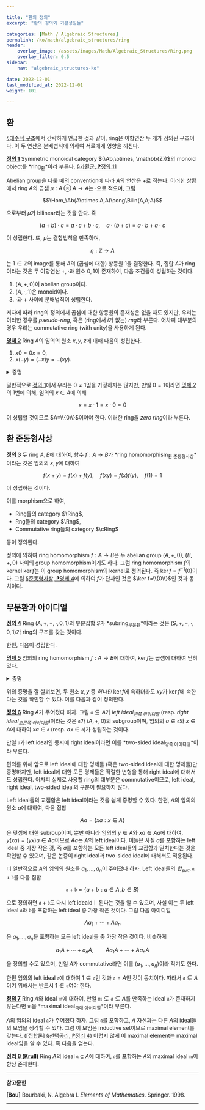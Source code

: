 ```yaml
---

title: "환의 정의"
excerpt: "환의 정의와 기본성질들"

categories: [Math / Algebraic Structures]
permalink: /ko/math/algebraic_structures/ring
header:
    overlay_image: /assets/images/Math/Algebraic_Structures/Ring.png
    overlay_filter: 0.5
sidebar: 
    nav: "algebraic_structures-ko"

date: 2022-12-01
last_modified_at: 2022-12-01
weight: 101

---
```


## 환

[§대수적 구조](/ko/math/algebraic_structures/algebraic_structures)에서 간략하게 언급한 것과 같이, ring은 이항연산 두 개가 정의된 구조이다. 이 두 연산은 분배법칙에 의하여 서로에게 영향을 끼친다.

<div class="definition" markdown="1">

<ins id="def1">**정의 1**</ins> Symmetric monoidal category $(\Ab,\otimes, \mathbb{Z})$의 monoid object를 *ring<sub>환</sub>*이라 부른다. [§가환군, ⁋정의 11](/ko/math/algebraic_structures/abelian_groups#def11)

</div>

Abelian group을 다룰 때의 convention에 따라 $A$의 연산은 $+$로 적는다. 이러한 상황에서 ring $A$의 곱셈 $\mu:A\otimes A \rightarrow A$는 $\cdot$으로 적으며, 그럼

$$\Hom_\Ab(A\otimes A,A)\cong\Bilin(A,A;A)$$

으로부터 $\mu$가 bilinear라는 것을 안다. 즉 

$$(a+b)\cdot c=a\cdot c+b\cdot c,\quad a\cdot(b+c)=a\cdot b+a\cdot c$$

이 성립한다. 또, $\mu$는 결합법칙을 만족하며, 

$$\eta:\mathbb{Z}\rightarrow A$$

는 $1\in \mathbb{Z}$의 image를 통해 $A$의 (곱셈에 대한) 항등원 $1$을 결정한다. 즉, 집합 $A$가 ring이라는 것은 두 이항연산 $+,\cdot$과 원소 $0,1$이 존재하여, 다음 조건들이 성립하는 것이다.

1. $(A, +, 0)$이 abelian group이다.
2. $(A,\cdot,1)$은 monoid이다.
3. $\cdot$과 $+$ 사이에 분배법칙이 성립한다.


저자에 따라 ring의 정의에서 곱셈에 대한 항등원의 존재성은 없을 때도 있지만, 우리는 이러한 경우를 *pseudo-ring*, 혹은 (ring에서 $i$가 없는) *rng*라 부른다. 어차피 대부분의 경우 우리는 commutative ring (with unity)을 사용하게 된다.

<div class="proposition" markdown="1">

<ins id="prop2">**명제 2**</ins> Ring $A$의 임의의 원소 $x,y,z$에 대해 다음이 성립한다. 

1. $x0=0x=0$,
2. $x(-y)=(-x)y=-(xy)$.

</div>
<details class="proof" markdown="1">
<summary>증명</summary>

1. $0$은 덧셈에 대한 항등원이므로, 다음 식
    
    $$0x=(0+0)x=0x+0x$$

    으로부터 $0x=0$을 얻는다. 유사하게 $x0=0$을 얻을 수 있다.
2. 1번 결과에 의하여,
    
    $$0=x0=x(y+(-y))=xy+x(-y)$$

    이고 따라서 $-(xy)=x(-y)$이다. 유사하게 $(-x)y=-(xy)$ 또한 얻는다. 

</details>

일반적으로 [정의 1](#def1)에서 우리는 $0\neq 1$임을 가정하지는 않지만, 만일 $0=1$이라면 [명제 2](#prop2)의 1번에 의해, 임의의 $x\in A$에 의해

$$x=x\cdot 1=x\cdot 0=0$$

이 성립할 것이므로 $A=\\{0\\}$이어야 한다. 이러한 ring을 *zero ring*이라 부른다.

## 환 준동형사상

<div class="definition" markdown="1">

<ins id="def3">**정의 3**</ins> 두 ring $A,B$에 대하여, 함수 $f:A \rightarrow B$가 *ring homomorphism<sub>환 준동형사상</sub>*이라는 것은 임의의 $x,y$에 대하여

$$f(x+y)=f(x)+f(y),\quad f(xy)=f(x)f(y),\quad f(1)=1$$

이 성립하는 것이다. 

</div>

이를 morphism으로 하여,

- Ring들의 category $\Ring$,
- Rng들의 category $\Rng$, 
- Commutative ring들의 category $\cRing$

등이 정의된다.

정의에 의하여 ring homomorphism $f:A\rightarrow B$은 두 abelian group $(A,+,0)$, $(B,+,0)$ 사이의 group homomorphism이기도 하다. 그럼 ring homomorphism $f$의 kernel $\ker f$는 이 group homomorphism의 kernel로 정의된다. 즉 $\ker f=f^{-1}(0)$이다. 그럼 [§준동형사상, ⁋명제 4](/ko/math/algebraic_structures/group_homomorphisms#prop4)에 의하여 $f$가 단사인 것은 $\ker f=\\{0\\}$인 것과 동치이다. 

## 부분환과 아이디얼

<div class="definition" markdown="1">

<ins id="def4">**정의 4**</ins> Ring $(A,+,-,\cdot,0,1)$의 부분집합 $S$가 *subring<sub>부분환</sub>*이라는 것은 $(S,+,-,\cdot,0,1)$가 ring의 구조를 갖는 것이다. 

</div>

한편, 다음이 성립한다.

<div class="proposition" markdown="1">

<ins id="prop5">**명제 5**</ins> 임의의 ring homomorphism $f:A \rightarrow B$에 대하여, $\ker f$는 곱셈에 대하여 닫혀있다.

</div>
<details class="proof" markdown="1">
<summary>증명</summary>

$\ker f$는 abelian group $(A,+,0)$의 subgroup임을 확인하였으므로, $\ker f$가 곱셈에 대해 닫혀있음을 보이면 충분하다. 그런데 임의의 $x,y\in\ker f$에 대하여,

$$f(xy)=f(x)f(y)=0\cdot 0=0$$

이므로 $xy\in\ker f$가 성립한다.

</details>

위의 증명을 잘 살펴보면, 두 원소 $x,y$ 중 *히니민* $\ker f$에 속하더라도 $xy$가 $\ker f$에 속한다는 것을 확인할 수 있다. 이를 다음과 같이 정의한다.

<div class="definition" markdown="1">

<ins id="def6">**정의 6**</ins> Ring $A$가 주어졌다 하자. 그럼 $\mathfrak{a}\subseteq A$가 *left ideal<sub>왼쪽 아이디얼</sub>* (resp. *right ideal<sub>오른쪽 아이디얼</sub>*)이라는 것은 $\mathfrak{a}$가 $(A,+,0)$의 subgroup이며, 임의의 $a\in\mathfrak{a}$와 $x\in A$에 대하여 $xa\in\mathfrak{a}$ (resp. $ax\in\mathfrak{a}$)가 성립하는 것이다.

만일 $\mathfrak{a}$가 left ideal인 동시에 right ideal이라면 이를 *two-sided ideal<sub>양쪽 아이디얼</sub>*이라 부른다. 

</div>

편의를 위해 앞으로 left ideal에 대한 명제들 (혹은 two-sided ideal에 대한 명제들)만 증명하지만, left ideal에 대한 모든 명제들은 적절한 변형을 통해 right ideal에 대해서도 성립한다. 어차피 실제로 사용할 ring의 대부분은 commutative이므로, left ideal, right ideal, two-sided ideal의 구분이 필요하지 않다.

Left ideal들의 교집합은 left ideal이라는 것을 쉽게 증명할 수 있다. 한편, $A$의 임의의 원소 $a$에 대하여, 다음 집합

$$Aa=\{xa:x\in A\}$$

은 덧셈에 대한 subroup이며, 뿐만 아니라 임의의 $y\in A$와 $xa\in Aa$에 대하여, $y(xa)=(yx)a\in Aa$이므로 $Aa$는 $A$의 left ideal이다. 이들은 사실 $a$를 포함하는 left ideal 중 가장 작은 것, 즉 $a$를 포함하는 모든 left ideal들의 교집합과 일치한다는 것을 확인할 수 있으며, 같은 논증이 right ideal과 two-sided ideal에 대해서도 적용된다.

더 일반적으로 $A$의 임의의 원소들 $a_1,\ldots, a_n$이 주어졌다 하자. Left ideal들의 *합<sub>sum</sub>* $\mathfrak{a}+\mathfrak{b}$를 다음 집합 

$$\mathfrak{a}+\mathfrak{b}=\{a+b:a\in A,b\in B\}$$

으로 정의하면 $\mathfrak{a}+\mathfrak{b}$도 다시 left idealdㅣ 된다는 것을 알 수 있으며, 사실 이는 두 left ideal $\mathfrak{a}$와 $\mathfrak{b}$룰 포함하는 left ideal 중 가장 작은 것이다. 그럼 다음 아이디얼

$$Aa_1+\cdots+Aa_n$$

은 $a_1,\ldots, a_n$을 포함하는 모든 left ideal들 중 가장 작은 것이다. 비슷하게

$$a_1A+\cdots+a_nA,\qquad Aa_1A+\cdots +Aa_nA$$

을 정의할 수도 있으며, 만일 $A$가 commutative라면 이를 $(a_1,\ldots, a_n)$이라 적기도 한다. 

한편 임의의 left ideal $\mathfrak{a}$에 대하여 $1\in\mathfrak{a}$인 것과 $\mathfrak{a}=A$인 것이 동치이다. 따라서 $\mathfrak{a}\subsetneq A$이기 위해서는 반드시 $1\not\in\mathfrak{a}$여야 한다. 

<div class="definition" markdown="1">

<ins id="def7">**정의 7**</ins> Ring $A$와 ideal $\mathfrak{m}$에 대하여, 만일 $\mathfrak{m}\subsetneq\mathfrak{a}\subsetneq A$를 만족하는 ideal $\mathfrak{a}$가 존재하지 않는다면 $\mathfrak{m}$을 *maximal ideal<sub>극대 아이디얼</sub>*이라 부른다. 

</div>

$A$의 임의의 ideal $\mathfrak{a}$가 주어졌다 하자. 그럼 $\mathfrak{a}$를 포함하고, $A$ 자신과는 다른 $A$의 ideal들의 모임을 생각할 수 있다. 그럼 이 모임은 inductive set이므로 maximal element를 갖는다. ([\[집합론\] §선택공리, ⁋정리 4](/ko/math/set_theory/axiom_of_choice#thm4)) 어렵지 않게 이 maximal element는 maximal ideal임을 알 수 있다. 즉 다음을 얻는다.

<div class="proposition" markdown="1">

<ins id="thm8">**정리 8 (Krull)**</ins> Ring $A$의 ideal $\mathfrak{a}\subsetneq A$에 대하여, $\mathfrak{a}$를 포함하는 $A$의 maximal ideal $\mathfrak{m}$이 항상 존재한다.

</div>

---

**참고문헌**

**[Bou]** Bourbaki, N. Algebra I. *Elements of Mathematics*. Springer. 1998.  

---